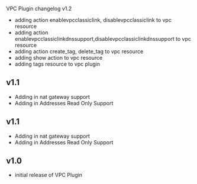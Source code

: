 VPC Plugin changelog
v1.2
- adding action enablevpcclassiclink, disablevpcclassiclink to vpc resource
- adding action enablevpcclassiclinkdnssupport,disablevpcclassiclinkdnssupport to vpc resource
- adding action create_tag, delete_tag to vpc resource
- adding show action to vpc resource
- adding tags resource to vpc plugin

v1.1
-----
- Adding in nat gateway support
- Adding in Addresses Read Only Support

v1.1
-----
- Adding in nat gateway support
- Adding in Addresses Read Only Support

v1.0
-----
- initial release of VPC Plugin